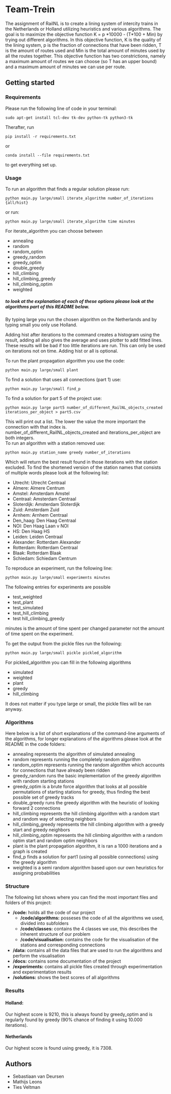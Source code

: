 # Team-Trein

The assignment of RailNL is to create a lining system of intercity trains in the Netherlands or Holland utilizing heuristics and various algorithms.
The goal is to maximize the objective function
K = p \*10000 - (T\*100 + Min) by trying out different algorithms. In this objective function, K is the quality of the lining system,
p is the fraction of connections that have been ridden, T is the amount of routes used and Min is the total amount of minutes used by all the routes together. This objective function has two
constrictions, namely a maximum amount of routes we can choose (so T has an upper bound) and a maximum amount of minutes we can use per route.

## Getting started
### Requirements
Please run the following line of code in your terminal:
```
sudo apt-get install tcl-dev tk-dev python-tk python3-tk
```
Therafter, run
```
pip install -r requirements.txt
```
or
```
conda install --file requirements.txt
```
to get everything set up.

### Usage
To run an algorithm that finds a regular solution please run:
```
python main.py large/small iterate_algorithm number_of_iterations {all/hist}
```
or run:
```
python main.py large/small iterate_algorithm time minutes
```
For iterate_algorithm you can choose between
- annealing
- random
- random_optim
- greedy_random
- greedy_optim
- double_greedy
- hill_climbing
- hill_climbing_greedy
- hill_climbing_optim
- weighted

##### to look at the explanation of each of these options please look at the algorithms part of this README below.

By typing large you run the chosen algorithm on the Netherlands and by typing small you only use Holland.

Adding hist after iterations to the command creates a histogram using the result, adding all also gives the average and uses plotter to add fitted lines. These results will be bad if too little iterations are run. This can only be used on iterations not on time.
Adding hist or all is optional.

To run the plant propagation algorithm you use the code:
```
python main.py large/small plant
```
To find a solution that uses all connections (part 1) use:
```
python main.py large/small find_p
```
To find a solution for part 5 of the project use:
```
python main.py large part5 number_of_different_RailNL_objects_created iterations_per_object > part5.csv
```
This will print out a list. The lower the value the more important the connection with that index is.\
number_of_different_RailNL_objects_created and iterations_per_object are both integers.\
To run an algorithm with a station removed use:
```
python main.py station_name greedy number_of_iterations
```
Which will return the best result found in those iterations with the station excluded.
To find the shortened version of the station names that consists of multiple words please look at the following list:
- Utrecht: Utrecht Centraal
- Almere: Almere Centrum
- Amstel: Amsterdam Amstel
- Centraal: Amsterdam Centraal
- Sloterdijk: Amsterdam Sloterdijk
- Zuid: Amsterdam Zuid
- Arnhem: Arnhem Centraal
- Den_haag: Den Haag Centraal
- NOI: Den Haag Laan v NOI
- HS: Den Haag HS
- Leiden: Leiden Centraal
- Alexander: Rotterdam Alexander
- Rotterdam: Rotterdam Centraal
- Blaak: Rotterdam Blaak
- Schiedam: Schiedam Centrum

To reproduce an experiment, run the following line:
```
python main.py large/small experiments minutes
```
The following entries for experiments are possible
- test_weighted
- test_plant
- test_simulated
- test_hill_climbing
- test hill_climbing_greedy

minutes is the amount of time spent per changed parameter not the amount of time spent on the experiment.

To get the output from the pickle files run the following:
```
python main.py large/small pickle pickled_algorithm
```
For pickled_algorithm you can fill in the following algorithms
- simulated
- weighted
- plant
- greedy
- hill_climbing

It does not matter if you type large or small, the pickle files will be ran anyway.

### Algorithms
Here below is a list of short explanations of the command-line arguments of the algorithms, for longer explanations of the algorithms please look at the README in the code folders:
- annealing represents the algorithm of simulated annealing
- random represents running the completely random algorithm
- random_optim represents running the random algorithm which accounts for connections that have already been ridden
- greedy_random runs the basic implementation of the greedy algorithm with random starting stations
- greedy_optim is a brute force algorithm that looks at all possible permutations of starting stations for greedy, thus finding the best possible set of greedy tracks
- double_greedy runs the greedy algorithm with the heuristic of looking forward 2 connections
- hill_climbing represents the hill climbing algorithm with a random start and random way of selecting neighbors
- hill_climbing_greedy represents the hill climbing algorithm with a greedy start and greedy neighbors
- hill_climbing_optim represents the hill climbing algorithm with a random optim start and random optim neighbors
- plant is the plant propagation algorithm, it is ran a 1000 iterations and a graph is created
- find_p finds a solution for part1 (using all possible connections) using the greedy algorithm
- weighted is a semi random algorithm based upon our own heuristics for assigning probabilities

### Structure
The following list shows where you can find the most important files and folders of this project:
- **/code:** holds all the code of our project
    - **/code/algorithms:** posseses the code of all the algorithms we used, divided into subfolders
    - **/code/classes:** contains the 4 classes we use, this describes the inherent structure of our problem
    - **/code/visualisation:** contains the code for the visualisation of the stations and corresponding connections
- **/data:** contains all the data files that are used to run the algorithms and perform the visualisation
- **/docs:** contains some documentation of the project
- **/experiments:** contains all pickle files created through experimentation and experimentation results
- **/solutions:** shows the best scores of all algorithms

### Results
#### Holland:
Our highest score is 9210, this is always found by greedy_optim and is regularly found by greedy (90% chance of finding it using 10.000 iterations).

#### Netherlands
Our highest score is found using greedy, it is 7308.

## Authors
- Sebastiaan van Deursen
- Mathijs Leons
- Ties Veltman
